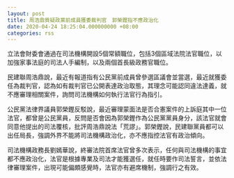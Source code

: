 ```yaml
---
layout: post
title: 周浩鼎質疑政黨前成員獲委裁判官　郭榮鏗指不應政治化
date: 2020-04-24 18:25:04.000000000 +08:00
categories: rss
---
```


立法會財委會通過在司法機構開設5個常額職位，包括3個區域法院法官職位，以加強家事法庭的司法人手編制，以及兩個首長級政務官職位。

民建聯周浩鼎說，最近有報道指有公民黨前成員曾參選區議會並當選，最近就獲委任為裁判官，認為如有裁判官已公開表達政治取態，其理念可能認同違法達義，就不應審理相關案件，詢問司法機構如何執行法官行為指引。 

公民黨法律界議員郭榮鏗反駁說，最近審理蒙面法是否合憲案件的上訴庭其中一位法官，都曾是公民黨員，反問是否會因為郭榮鏗作為公民黨黨員身分，該法官就會同意他提出的司法覆核，批評周浩鼎說法「荒謬」。郭榮鏗說，民建聯黨員都可以出任局長，強調外界不能將司法機構政治化，亦不應指控法官有政治傾向。

司法機構政務長劉嫣華說，終審法院首席法官曾多次表示，任何與司法機構的事宜都不應政治化，法官是根據專業及司法才能獲選任，就任時要作司法誓言，並依法律審理案件，出現可能偏頗感覺時，法官亦有避席機制，強調行之有效。
